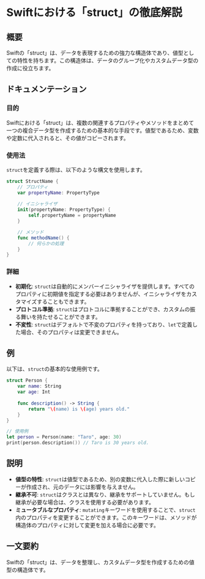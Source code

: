 <!--
Meta Description: # Swiftにおける「struct」の徹底解説 ## 概要 Swiftの「struct」は、データを表現するための強力な構造体であり、値型としての特性を持ちます。この構造体は、データのグループ化やカスタムデータ型の作成に役立ちます。 ## ドキュメンテーション ### 目的 Swiftにおける「s...
Meta Keywords: struct, propertyname, person, var, name
-->

# Swiftにおける「struct」の徹底解説

## 概要
Swiftの「struct」は、データを表現するための強力な構造体であり、値型としての特性を持ちます。この構造体は、データのグループ化やカスタムデータ型の作成に役立ちます。

## ドキュメンテーション
### 目的
Swiftにおける「struct」は、複数の関連するプロパティやメソッドをまとめて一つの複合データ型を作成するための基本的な手段です。値型であるため、変数や定数に代入されると、その値がコピーされます。

### 使用法
`struct`を定義する際は、以下のような構文を使用します。

```swift
struct StructName {
    // プロパティ
    var propertyName: PropertyType
    
    // イニシャライザ
    init(propertyName: PropertyType) {
        self.propertyName = propertyName
    }

    // メソッド
    func methodName() {
        // 何らかの処理
    }
}
```

### 詳細
- **初期化**: `struct`は自動的にメンバーイニシャライザを提供します。すべてのプロパティに初期値を指定する必要はありませんが、イニシャライザをカスタマイズすることもできます。
- **プロトコル準拠**: `struct`はプロトコルに準拠することができ、カスタムの振る舞いを持たせることができます。
- **不変性**: `struct`はデフォルトで不変のプロパティを持っており、`let`で定義した場合、そのプロパティは変更できません。

## 例
以下は、`struct`の基本的な使用例です。

```swift
struct Person {
    var name: String
    var age: Int
    
    func description() -> String {
        return "\(name) is \(age) years old."
    }
}

// 使用例
let person = Person(name: "Taro", age: 30)
print(person.description()) // Taro is 30 years old.
```

## 説明
- **値型の特性**: `struct`は値型であるため、別の変数に代入した際に新しいコピーが作成され、元のデータには影響を与えません。
- **継承不可**: `struct`はクラスとは異なり、継承をサポートしていません。もし継承が必要な場合は、クラスを使用する必要があります。
- **ミュータブルなプロパティ**: `mutating`キーワードを使用することで、`struct`内のプロパティを変更することができます。このキーワードは、メソッドが構造体のプロパティに対して変更を加える場合に必要です。

## 一文要約
Swiftの「struct」は、データを整理し、カスタムデータ型を作成するための値型の構造体です。